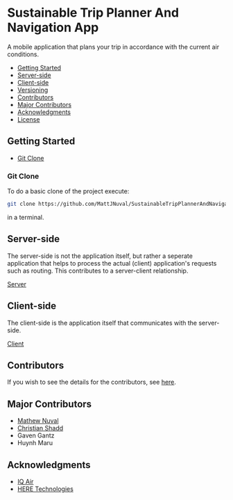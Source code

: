 # Sustainable Trip Planner And Navigation App
A mobile application that plans your trip in accordance with the current air conditions.
* [Getting Started](#Getting-Started)
* [Server-side](#Server-side)
* [Client-side](#Client-side)
* [Versioning](#Versioning)
* [Contributors](#Contributors)
* [Major Contributors](#Major-Contributors)
* [Acknowledgments](#Acknowledgments)
* [License](LICENSE)

## Getting Started
* [Git Clone](#Git-Clone)

### Git Clone
To do a basic clone of the project execute:
```bash
git clone https://github.com/MattJNuval/SustainableTripPlannerAndNavigationApp.git
```
in a terminal.

## Server-side
The server-side is not the application itself, but rather a seperate application that helps to process the actual (client) application's requests such as routing. This contributes to a server-client relationship.

[Server](ServerSide)

## Client-side
The client-side is the application itself that communicates with the server-side.

[Client](SustainabilityApp)

## Contributors
If you wish to see the details for the contributors, see [here](https://github.com/MattJNuval/SustainableTripPlannerAndNavigationApp/graphs/contributors).

## Major Contributors

* [Mathew Nuval](https://github.com/MattJNuval)
* [Christian Shadd](https://github.com/cshadd)
* Gaven Gantz
* Huynh Maru

## Acknowledgments
* [IQ Air](https://www.iqair.com/)
* [HERE Technologies](https://www.here.com/)
